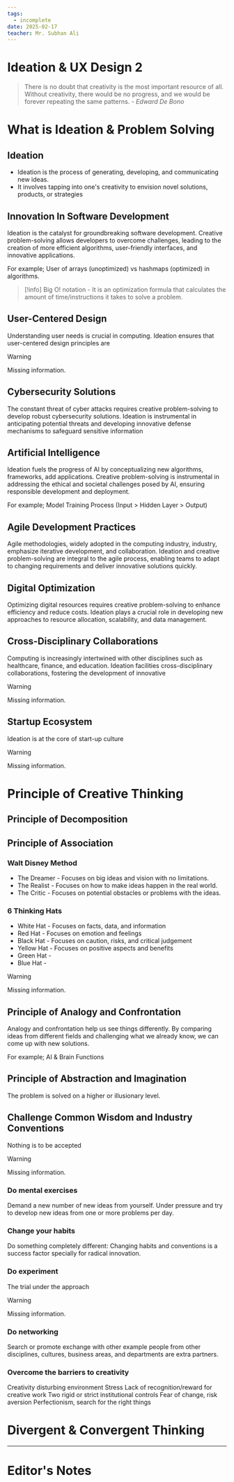 ```yaml
---
tags:
  - incomplete
date: 2025-02-17
teacher: Mr. Subhan Ali
---
```

# Ideation & UX Design 2

> There is no doubt that creativity is the most important resource of all. Without creativity, there would be no progress, and we would be forever repeating the same patterns.
> *- Edward De Bono*

# What is Ideation & Problem Solving
## Ideation
- Ideation is the process of generating, developing, and communicating new ideas.
- It involves tapping into one's creativity to envision novel solutions, products, or strategies
## Innovation In Software Development
Ideation is the catalyst for groundbreaking software development. Creative problem-solving allows developers to overcome challenges, leading to the creation of more efficient algorithms, user-friendly interfaces, and innovative applications.

For example; User of arrays (unoptimized) vs hashmaps (optimized) in algorithms.

> [!info]
> Big O! notation - It is an optimization formula that calculates the amount of time/instructions it takes to solve a problem.

## User-Centered Design
Understanding user needs is crucial in computing. Ideation ensures that user-centered design principles are

> [!warning]
> Missing information.
## Cybersecurity Solutions
The constant threat of cyber attacks requires creative problem-solving to develop robust cybersecurity solutions. Ideation is instrumental in anticipating potential threats and developing innovative defense mechanisms to safeguard sensitive information
## Artificial Intelligence
Ideation fuels the progress of AI by conceptualizing new algorithms, frameworks, add applications. Creative problem-solving is instrumental in addressing the ethical and societal challenges posed by AI, ensuring responsible development and deployment.

For example; Model Training Process (Input > Hidden Layer > Output)
## Agile Development Practices
Agile methodologies, widely adopted in the computing industry, industry, emphasize iterative development, and collaboration. Ideation and creative problem-solving are integral to the agile process, enabling teams to adapt to changing requirements and deliver innovative solutions quickly.
## Digital Optimization
Optimizing digital resources requires creative problem-solving to enhance efficiency and reduce costs. Ideation plays a crucial role in developing new approaches to resource allocation, scalability, and data management.
## Cross-Disciplinary Collaborations
Computing is increasingly intertwined with other disciplines such as healthcare, finance, and education. Ideation facilities cross-disciplinary collaborations, fostering the development of innovative

> [!warning]
> Missing information.
## Startup Ecosystem
Ideation is at the core of start-up culture 

> [!warning]
> Missing information.
# Principle of Creative Thinking
## Principle of Decomposition
## Principle of Association
### Walt Disney Method
- The Dreamer - Focuses on big ideas and vision with no limitations.
- The Realist - Focuses on how to make ideas happen in the real world.
- The Critic - Focuses on potential obstacles or problems with the ideas.
### 6 Thinking Hats
- White Hat - Focuses on facts, data, and information
- Red Hat - Focuses on emotion and feelings
- Black Hat - Focuses on caution, risks, and critical judgement
- Yellow Hat - Focuses on positive aspects and benefits
- Green Hat - 
- Blue Hat - 

> [!warning]
> Missing information.
## Principle of Analogy and Confrontation
Analogy and confrontation help us see things differently. By comparing ideas from different fields and challenging what we already know, we can come up with new solutions.

For example; AI & Brain Functions
## Principle of Abstraction and Imagination
The problem is solved on a higher or illusionary level.
## Challenge Common Wisdom and Industry Conventions
Nothing is to be accepted

> [!warning]
> Missing information.
### Do mental exercises
Demand a new number of new ideas from yourself. Under pressure and try to develop new ideas from one or more problems per day.
### Change your habits
Do something completely different: Changing habits and conventions is a success factor specially for radical innovation.
### Do experiment
The trial under the approach

> [!warning]
> Missing information.
### Do networking
Search or promote exchange with other example people from other disciplines, cultures, business areas, and departments are extra partners.
### Overcome the barriers to creativity
Creativity disturbing environment
Stress
Lack of recognition/reward for creative work
Two rigid or strict institutional controls
Fear of change, risk aversion
Perfectionism, search for the right things
# Divergent & Convergent Thinking


----------------------------------------------------------------
# Editor's Notes